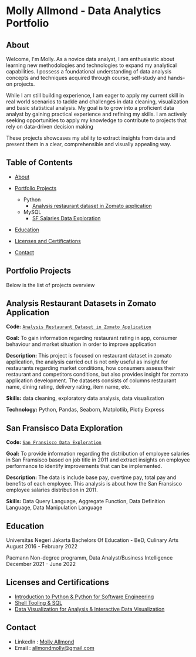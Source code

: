 # Molly Allmond - Data Analytics Portfolio

## About

Welcome, I'm Molly. As a novice data analyst, I am enthusiastic about learning new methodologies and technologies to expand my analytical capabilities. I possess a foundational understanding of data analysis concepts and techniques acquired through course, self-study and hands-on projects.

While I am still building experience, I am eager to apply my current skill in real world scenarios to tackle and challenges in data cleaning, visualization and basic statistical analysis. My goal is to grow into a proficient data analyst by gaining practical experience and refining my skills.
I am actively seeking opportunities to apply my knowledge to contribute to projects that rely on data-driven decision making

These projects showcases my ability to extract insights from data and present them in a clear, comprehensible and visually appealing way.

## Table of Contents
- [About](https://github.com/mondddyyy/Data_Analytics_Portfolio/edit/main/README.md#about)
- [Portfolio Projects](https://github.com/mondddyyy/Data_Analytics_Portfolio/edit/main/README.md#portfolio-projects)
  - Python
    - [Analysis restaurant dataset in Zomato application](https://github.com/mondddyyy/Data_Analytics_Portfolio/blob/main/Zomato%20Dataset.ipynb)
  - MySQL
    - [SF Salaries Data Exploration](https://github.com/mondddyyy/Data_Analytics_Portfolio/blob/main/Salaries.sql)


- [Education](https://github.com/mondddyyy/Data_Analytics_Portfolio/edit/main/README.md#education)
- [Licenses and Certifications](https://github.com/mondddyyy/Data_Analytics_Portfolio/edit/main/README.md#licensesandcertifications)
- [Contact](https://github.com/mondddyyy/Data_Analytics_Portfolio/edit/main/README.md#contact)

## Portfolio Projects
Below is the list of projects overview

## Analysis Restaurant Datasets in Zomato Application
**Code:** [`Analysis Restaurant Dataset in Zomato Application`](https://github.com/mondddyyy/Data_Analytics_Portfolio/blob/main/Zomato%20Dataset.ipynb)

**Goal:** To gain information regarding restaurant rating in app, consumer behaviour and market situation in order to improve application

**Description:** This project is focused on restaurant dataset in zomato application, the analysis carried out is not only useful as insight for restaurants regarding market conditions, how consumers assess their restaurant and competitors conditions, but also provides insight for zomato application development. The datasets consists of columns restaurant name, dining rating, delivery rating, item name, etc.

**Skills:** data cleaning, exploratory data analysis, data visualization

**Technology:** Python, Pandas, Seaborn, Matplotlib, Plotly Express

## San Fransisco Data Exploration
**Code:** [`San Fransisco Data Exploration`](https://github.com/mondddyyy/Data_Analytics_Portfolio/blob/main/Salaries.sql)

**Goal:** To provide information regarding the distribution of employee salaries in San Framsisco based on job title in 2011 and extract insights on employee performance to identify improvements that can be implemented. 

**Description:** The data is include base pay, overtime pay, total pay and benefits of each employee. This analysis is about how the San Fransisco employee salaries distribution in 2011.

**Skills:** Data Query Language, Aggregate Function, Data Definition Language, Data Manipulation Language

## Education
Universitas Negeri Jakarta
Bachelors Of Education - BeD, Culinary Arts
August 2016 - February 2022

Pacmann
Non-degree programm, Data Analyst/Business Intelligence
December 2021 - June 2022

## Licenses and Certifications
- [Introduction to Python & Python for Software Engineering](https://sertifikat.pacmann.ai/zUbFnd6bcS0jEqB)
- [Shell Tooling & SQL](https://sertifikat.pacmann.ai/hy6GH1yoH3L8aLB)
- [Data Visualization for Analysis & Interactive Data Visualization](https://sertifikat.pacmann.ai/nvhQTVv1e6VkT5B)

## Contact
- LinkedIn : [Molly Allmond](https://www.linkedin.com/in/mondyallmond/)
- Email : allmondmolly@gmail.com
